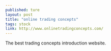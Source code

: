 ```yaml
---
published: ture
layout: post
title: "online trading concepts"
tags: stock
link: http://www.onlinetradingconcepts.com/
---
```


The best trading concepts introduction website.
